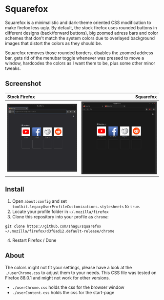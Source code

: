 # Squarefox

Squarefox is a minimalistic and dark-theme oriented CSS modification to make firefox less ugly.
By default, the stock firefox uses rounded buttons in different designs (back/forward buttons),
big zoomed adress bars and color schemes that don't match the system colors
due to overlayed background images that distort the colors as they should be.

Squarefox removes those rounded borders, disables the zoomed address bar,
gets rid of the menubar toggle whenever <alt> was pressed to move a window,
hardcodes the colors as I want them to be, plus some other minor tweaks.

## Screenshot

|    Stock Firefox       |        Squarefox        |
| :--------------------- | -----------------------:|
| ![before](firefox.png) | ![after](squarefox.png) |

## Install

1. Open `about:config` and set `toolkit.legacyUserProfileCustomizations.stylesheets` to `true`.
2. Locate your profile folder in `~/.mozilla/firefox`
3. Clone this repository into your profile as `chrome`:
```
git clone https://github.com/shagu/squarefox ~/.mozilla/firefox/d3f8ad12.default-release/chrome
```

4. Restart Firefox / Done

## About

The colors might not fit your settings, please have a look at the `./userChrome.css` to adjust them to your needs.
This CSS file was tested on Firefox 88.0.1 and might not work for other versions.

- `./userChrome.css` holds the css for the browser window
- `./userContent.css` holds the css for the start-page